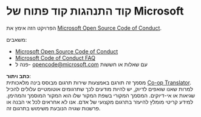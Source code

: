 <!--
CO_OP_TRANSLATOR_METADATA:
{
  "original_hash": "e8b14f0e66db374a2ada46e25fac88ae",
  "translation_date": "2025-06-12T09:21:33+00:00",
  "source_file": "CODE_OF_CONDUCT.md",
  "language_code": "he"
}
-->
# קוד התנהגות קוד פתוח של Microsoft

הפרויקט הזה אימץ את [Microsoft Open Source Code of Conduct](https://opensource.microsoft.com/codeofconduct/).

משאבים:

- [Microsoft Open Source Code of Conduct](https://opensource.microsoft.com/codeofconduct/)
- [Microsoft Code of Conduct FAQ](https://opensource.microsoft.com/codeofconduct/faq/)
- פנה ל- [opencode@microsoft.com](mailto:opencode@microsoft.com) עם שאלות או חששות

**כתב ויתור**:  
מסמך זה תורגם באמצעות שירות תרגום מבוסס בינה מלאכותית [Co-op Translator](https://github.com/Azure/co-op-translator). למרות שאנו שואפים לדיוק, יש להיות מודעים לכך שתרגומים אוטומטיים עלולים להכיל שגיאות או אי-דיוקים. המסמך המקורי בשפת המקור שלו הוא המקור המוסמך והמהימן. למידע קריטי מומלץ להיעזר בתרגום מקצועי של אדם. אנו לא אחראים לכל אי הבנה או פרשנות שגויה הנובעת משימוש בתרגום זה.